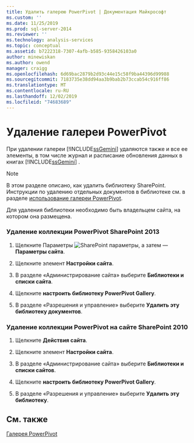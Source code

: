 ```yaml
---
title: Удалить галерею PowerPivot | Документация Майкрософт
ms.custom: ''
ms.date: 11/25/2019
ms.prod: sql-server-2014
ms.reviewer: ''
ms.technology: analysis-services
ms.topic: conceptual
ms.assetid: b7222318-7307-4afb-b585-9358426103a0
author: minewiskan
ms.author: owend
manager: craigg
ms.openlocfilehash: 6d69bac2879b2d93c44e15c58f9ba44396d99988
ms.sourcegitcommit: 7183735e38dd94aa3b9bab2b73ccab54c916ff86
ms.translationtype: MT
ms.contentlocale: ru-RU
ms.lasthandoff: 12/02/2019
ms.locfileid: "74683689"
---
```

# <a name="delete-powerpivot-gallery"></a>Удаление галереи PowerPivot
  При удалении галереи [!INCLUDE[ssGemini](../../includes/ssgemini-md.md)] удаляются также и все ее элементы, в том числе журнал и расписание обновления данных в книгах [!INCLUDE[ssGemini](../../includes/ssgemini-md.md)] .  
  
> [!NOTE]  
>  В этом разделе описано, как удалить библиотеку SharePoint. Инструкции по удалению отдельных документов в библиотеке см. в разделе [использование галереи PowerPivot](use-power-pivot-gallery.md).  
  
 Для удаления библиотеки необходимо быть владельцем сайта, на котором она размещена.  
  
### <a name="delete-powerpivot-gallery-sharepoint-2013"></a>Удаление коллекции PowerPivot SharePoint 2013  
  
1.  Щелкните Параметры ![SharePoint параметры](../media/as-sharepoint2013-settings-gear.gif "Параметры SharePoint"), а затем — **Параметры сайта**.  
  
2.  Щелкните элемент **Настройки сайта**.  
  
3.  В разделе «Администрирование сайта» выберите **Библиотеки и списки сайта**.  
  
4.  Щелкните **настроить библиотеку PowerPivot Gallery**.  
  
5.  В разделе «Разрешения и управление» выберите **Удалить эту библиотеку документов**.  
  
### <a name="delete-powerpivot-gallery-sharepoint-2010"></a>Удаление коллекции PowerPivot на сайте SharePoint 2010  
  
1.  Щелкните **Действия сайта**.  
  
2.  Щелкните элемент **Настройки сайта**.  
  
3.  В разделе «Администрирование сайта» выберите **Библиотеки и списки сайтов**.  
  
4.  Щелкните **настроить библиотеку PowerPivot Gallery**.  
  
5.  В разделе «Разрешения и управление» выберите **Удалить эту библиотеку**.  
  
## <a name="see-also"></a>См. также  
 [Галерея PowerPivot](../../2014-toc/index.yml)  
  
  
